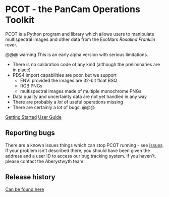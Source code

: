 # PCOT - the PanCam Operations Toolkit

PCOT is a Python program and library which allows users to manipulate 
multispectral images and other data from the ExoMars *Rosalind Franklin* rover.

@@@ warning
This is an early alpha version with serious limitations.

* There is no calibration code of any kind (although the preliminaries are in place)
* PDS4 import capabilities are poor, but we support
    * ENVI provided the images are 32-bit float BSQ
    * RGB PNGs
    * multispectral images made of multiple monochrome PNGs
* Data quality and uncertainty data are not yet handled in any way
* There are probably a *lot* of useful operations missing
* There are certainly a *lot* of bugs.
@@@

<div class="text-center">
<a href="gettingstarted/" class="btn btn-primary" role="button">Getting Started</a>
<a href="userguide/" class="btn btn-primary" role="button">User Guide</a>
</div>


## Reporting bugs

There are a known issues things which can stop PCOT running - see
[issues](gettingstarted/issues.md). If your problem isn't described there, you should have
been given the address and a user ID to access our bug tracking system. If you
haven't, please contact the Aberystwyth team.

## Release history
[Can be found here](releases.md)

